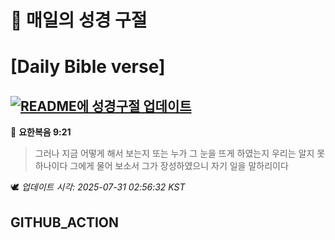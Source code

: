 # 🙏 매일의 성경 구절
# [Daily Bible verse]
## [![README에 성경구절 업데이트](https://github.com/DONGSUKA/first_test/actions/workflows/update-readme-bible.yml/badge.svg)](https://github.com/DONGSUKA/first_test/actions/workflows/update-readme-bible.yml)
<!-- START_BIBLE_VERSE -->
📖 **요한복음 9:21**
> 그러나 지금 어떻게 해서 보는지 또는 누가 그 눈을 뜨게 하였는지 우리는 알지 못하나이다 그에게 물어 보소서 그가 장성하였으니 자기 일을 말하리이다

🕊️ _업데이트 시각: 2025-07-31 02:56:32 KST_
  <!-- END_BIBLE_VERSE -->
## GITHUB_ACTION
